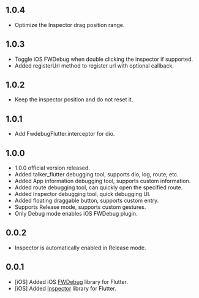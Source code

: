 ## 1.0.4

* Optimize the Inspector drag position range.

## 1.0.3

* Toggle iOS FWDebug when double clicking the inspector if supported.
* Added registerUrl method to register url with optional callback.

## 1.0.2

* Keep the inspector position and do not reset it.

## 1.0.1

* Add FwdebugFlutter.interceptor for dio.

## 1.0.0

* 1.0.0 official version released.
* Added talker_flutter debugging tool, supports dio, log, route, etc.
* Added App information debugging tool, supports custom information.
* Added route debugging tool, can quickly open the specified route.
* Added Inspector debugging tool, quick debugging UI.
* Added floating draggable button, supports custom entry.
* Supports Release mode, supports custom gestures.
* Only Debug mode enables iOS FWDebug plugin.

## 0.0.2

* Inspector is automatically enabled in Release mode.

## 0.0.1

* [iOS] Added iOS [FWDebug](https://github.com/lszzy/FWDebug) library for Flutter.
* [iOS] Added [Inspector](https://github.com/kekland/inspector) library for Flutter.
